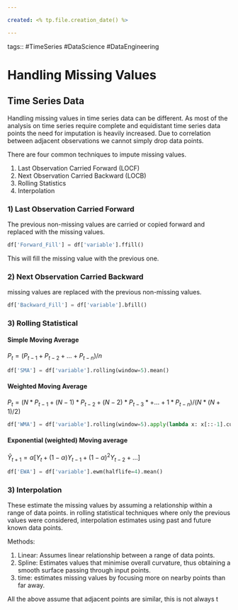 ```yaml
---

created: <% tp.file.creation_date() %>

---
```

tags:: #TimeSeries #DataScience #DataEngineering 

# Handling Missing Values

## Time Series Data
Handling missing values in time series data can be different. As most of the analysis on time series require complete and equidistant time series data points the need for imputation is heavily increased. Due to correlation between adjacent observations we cannot simply drop data points.

There are four common techniques to impute missing values.
1) Last Observation Carried Forward (LOCF)
2) Next Observation Carried Backward (LOCB)
3) Rolling Statistics
4) Interpolation

### 1) Last Observation Carried Forward
The previous non-missing values are carried or copied forward and replaced with the missing values.

```python
df['Forward_Fill'] = df['variable'].ffill()
```

This will fill the missing value with the previous one.

### 2) Next Observation Carried Backward
missing values are replaced with the previous non-missing values.
```python
df['Backward_Fill'] = df['variable'].bfill()
```

### 3) Rolling Statistical

#### Simple Moving Average
$P_t = (P_{t-1}+P_{t-2}+ \dots + P_{t-n})/n$

```python
df['SMA'] = df['variable'].rolling(window=5).mean()
```

#### Weighted Moving Average
$P_t = (N*P_{t-1} + (N-1)*P_{t-2} + (N-2)*P_{t-3}* + \dots + 1*P_{t-n})/(N*(N+1)/2)$
```python
df['WMA'] = df['variable'].rolling(window=5).apply(lambda x: x[::-1].cumsum().sum() * 2 / n / (n+1))
```

#### Exponential (weighted) Moving average
$\hat{Y}_{t+1} = \alpha[Y_t + (1-\alpha)Y_{t-1} + (1-\alpha)^2Y_{t-2} + \dots]$

```python
df['EWA'] = df['variable'].ewm(halflife=4).mean()
```

### 3) Interpolation
These estimate the missing values by assuming a relationship within a range of data points. in rolling statistical techniques where only the previous values were considered, interpolation estimates using past and future known data points.

Methods:
1) Linear: Assumes linear relationship between a range of data points.
2) Spline: Estimates values that minimise overall curvature, thus obtaining a smooth surface passing through input points.
3) time: estimates missing values by focusing more on nearby points than far away.

All the above assume that adjacent points are similar, this is not always t
